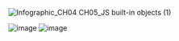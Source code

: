 ![Infographic_CH04  CH05_JS built-in objects (1)](https://github.com/3mohamed-abdelfattah/JavaScript-ITI-Course/assets/142848460/cc1df2ae-6909-41be-a701-c78b070d0ab4)

![image](https://github.com/3mohamed-abdelfattah/JavaScript-ITI-Course/assets/142848460/b4e722ec-32f2-4fe8-b8d3-d298ba596dbf)
![image](https://github.com/3mohamed-abdelfattah/JavaScript-ITI-Course/assets/142848460/e44d1ed6-1058-43e1-a589-e8189d23f56f)

